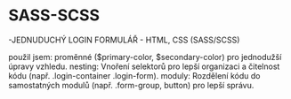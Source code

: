 # SASS-SCSS
-JEDNUDUCHÝ LOGIN FORMULÁŘ - HTML, CSS (SASS/SCSS)


použil jsem:
proměnné ($primary-color, $secondary-color) pro jednodužší úpravy vzhledu.
nesting: Vnoření selektorů pro lepší organizaci a čitelnost kódu (např. .login-container .login-form).
moduly: Rozdělení kódu do samostatných modulů (např. .form-group, button) pro lepší správu.





